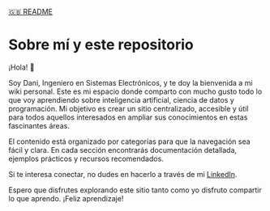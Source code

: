 [🇬🇧 README](README.md)

# Sobre mí y este repositorio

¡Hola! 👋

Soy Dani, Ingeniero en Sistemas Electrónicos, y te doy la bienvenida a mi wiki personal. Este es mi espacio donde comparto con mucho gusto todo lo que voy aprendiendo sobre inteligencia artificial, ciencia de datos y programación. Mi objetivo es crear un sitio centralizado, accesible y útil para todos aquellos interesados en ampliar sus conocimientos en estas fascinantes áreas.

El contenido está organizado por categorías para que la navegación sea fácil y clara. En cada sección encontrarás documentación detallada, ejemplos prácticos y recursos recomendados.

Si te interesa conectar, no dudes en hacerlo a través de mi [LinkedIn](https://www.linkedin.com/in/danibcorr/).

Espero que disfrutes explorando este sitio tanto como yo disfruto compartir lo que aprendo. ¡Feliz aprendizaje!